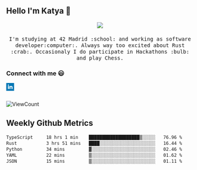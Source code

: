 
## Hello I'm Katya :wave:

<p align="center">
  <img src="https://raw.githubusercontent.com/coderjojo/coderjojo/master/img/github.gif" width=100>
  <br><br>
  <samp>
    I'm studying at 42 Madrid :school: </a> and working as software developer:computer:. Always way too excited about Rust :crab:. Occasionaly I do participate in Hackathons :bulb: and play Chess.
  </samp>
</p>

### Connect with me :smiley:
<a href="https://www.linkedin.com/in/ekaterina-prusakova-b209b494/">
  <img align="left" alt="Katya Prusakova" width="21px" src="https://raw.githubusercontent.com/edent/SuperTinyIcons/099dc12b59179d07d534069bc8551718f786d91a/images/svg/linkedin.svg" />
</a>
<br/><br/>


<!--  ![visitors](https://visitor-badge.glitch.me/badge?page_id=KatyaPrusakova/KatyaPrusakova) -->

![ViewCount](https://views.whatilearened.today/views/github/KatyaPrusakova/views.svg)

## Weekly Github Metrics

<!--START_SECTION:waka-->

```text
TypeScript     18 hrs 1 min    ███████████████████▒░░░░░   76.96 %
Rust           3 hrs 51 mins   ████░░░░░░░░░░░░░░░░░░░░░   16.44 %
Python         34 mins         ▓░░░░░░░░░░░░░░░░░░░░░░░░   02.46 %
YAML           22 mins         ▒░░░░░░░░░░░░░░░░░░░░░░░░   01.62 %
JSON           15 mins         ▒░░░░░░░░░░░░░░░░░░░░░░░░   01.11 %
```

<!--END_SECTION:waka-->
